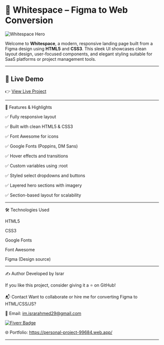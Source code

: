 # 🌟 Whitespace – Figma to Web Conversion

![Whitespace Hero](./assets/whitespace-final-look.png)

Welcome to **Whitespace**, a modern, responsive landing page built from a Figma design using **HTML5** and **CSS3**. This sleek UI showcases clean layout design, user-focused components, and elegant styling suitable for SaaS platforms or project management tools.

---

## 🚀 Live Demo

👉 [View Live Project](#) 

---

🎨 Features & Highlights

✅ Fully responsive layout

✅ Built with clean HTML5 & CSS3

✅ Font Awesome for icons

✅ Google Fonts (Poppins, DM Sans)

✅ Hover effects and transitions

✅ Custom variables using :root

✅ Styled select dropdowns and buttons

✅ Layered hero sections with imagery

✅ Section-based layout for scalability


---
🛠 Technologies Used

HTML5

CSS3

Google Fonts

Font Awesome

Figma (Design source)


---

✍️ Author
Developed by Israr 

If you like this project, consider giving it a ⭐ on GitHub!

📬 Contact
Want to collaborate or hire me for converting Figma to HTML/CSS/JS?

📧 Email: im.israrahmed29@gmail.com


[![Fiverr Badge](https://img.shields.io/badge/Fiverr-Click%20Here-1DBF73?style=for-the-badge&logo=fiverr&logoColor=white)](https://www.fiverr.com/s/WElwvwX)


🌐 Portfolio: https://personal-project-99684.web.app/






---
